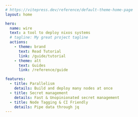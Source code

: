 ```yaml
---
# https://vitepress.dev/reference/default-theme-home-page
layout: home

hero:
  name: wire
  text: a tool to deploy nixos systems
  # tagline: My great project tagline
  actions:
    - theme: brand
      text: Read Tutorial
      link: /guide/tutorial
    - theme: alt
      text: Guides
      link: /reference/guide

features:
  - title: Parallelism
    details: Build and deploy many nodes at once
  - title: Secret management
    details: Fast & Unopinionated secret management
  - title: Node Tagging & CI Friendly
    details: Pipe data through jq
---
```

